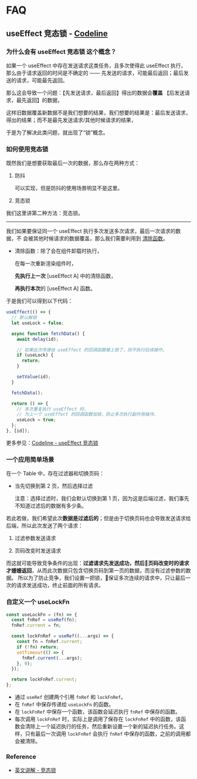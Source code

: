# FAQ

## useEffect 竞态锁 - [Codeline](https://codesandbox.io/s/useeffectjing-tai-suo-oe4936?file=/src/App.js)

### 为什么会有 useEffect 竞态锁 这个概念？

如果一个 useEffect 中存在发送请求这类任务，且多次使得此 useEffect 执行，那么由于请求返回的时间是不确定的 —— 先发送的请求，可能最后返回；最后发送的请求，可能最先返回。

那么这会导致一个问题：【先发送请求，最后返回】得出的数据会**覆盖** 【后发送请求，最先返回】的数据，

这样旧数据覆盖新数据不是我们想要的结果，我们想要的结果是：最后发送请求，得出的结果；而不是最先发送请求/其他时候请求的结果，

于是为了解决此类问题，就出现了“锁”概念。

### 如何使用竞态锁

既然我们是想要获取最后一次的数据，那么存在两种方式：

1. 防抖
   
   可以实现，但是防抖的使用场景明显不是这里。

2. 竞态锁

我们这里讲第二种方法：竞态锁。

------

我们如果要保证同一个 useEffect 执行多次发送多次请求，最后一次请求的数据，不 会被其他时候请求的数据覆盖，那么我们需要利用到 [清除函数](https://zh-hans.reactjs.org/docs/hooks-effect.html#%E4%BD%BF%E7%94%A8-hook-%E7%9A%84%E7%A4%BA%E4%BE%8B)。

- 清除函数：除了会在组件卸载时执行，
  
  在每一次重新渲染组件时，
  
  **先执行上一次** [useEffect A] 中的清除函数，
  
  **再执行本次**的 [useEffect A] 函数。

于是我们可以得到以下代码：

```jsx
useEffect(() => {
  // 默认解锁
  let useLock = false;

  async function fetchData() {
    await delay(id);

    // 如果此次传递给 useEffect 的回调函数被上锁了，则不执行后续操作。
    if (useLock) {
      return;
    }

    setValue(id);
  }

  fetchData(); 

  return () => {
    // 多次重复执行 useEffect 时，
    // 为上一个 useEffect 的回调函数加锁，防止多次执行副作用操作。
    useLock = true;
  };
}, [id]);
```

更多参见：[Codeline - useEffect 竞态锁](https://codesandbox.io/s/useeffectjing-tai-suo-oe4936?file=/src/App.js) 

### 一个应用简单场景

在一个 Table 中，存在过滤器和切换页码：

- 当先切换到第 2 页，然后选择过滤
  
  注意：选择过滤时，我们会默认切换到第 1 页，因为这是后端过滤，我们事先不知道过滤后的数据有多少条。

若此若做，我们希望此次**数据是过滤后的**；但是由于切换页码也会导致发送请求给后端，所以此次发送了两个请求：

1. 过滤参数发送请求

2. 页码改变时发送请求

而这就可能导致竞争条件的出现：**过滤请求先发送成功，然后页码改变时的请求才姗姗返回**，从而此次数据只包含切换页码到第一页的数据，而没有过滤参数的数据。
所以为了防止竞争，我们设置一把锁，保证多次连续的请求中，只让最后一次的请求发送成功，终止前面的所有请求。

### 自定义一个 useLockFn

```ts
const useLockFn = (fn) => {
  const fnRef = useRef(fn);
  fnRef.current = fn;

  const lockFnRef = useRef((...args) => {
    const fn = fnRef.current;
    if (!fn) return;
    setTimeout(() => {
      fnRef.current(...args);
    }, 0);
  });

  return lockFnRef.current;
};

```

- 通过 `useRef` 创建两个引用 `fnRef` 和 `lockFnRef`。
- 在 `fnRef` 中保存传递给 `useLockFn` 的函数。
- 在 `lockFnRef` 中保存一个函数，该函数会延迟执行 `fnRef` 中保存的函数。
- 每次调用 `lockFnRef` 时，实际上是调用了保存在 `lockFnRef` 中的函数，该函数会清除上一个延迟执行的任务，然后重新设置一个新的延迟执行任务。这样，只有最后一次调用 `lockFnRef` 会执行 `fnRef` 中保存的函数，之前的调用都会被清除。

### Reference

- [英文讲解 - 竞态锁](https://maxrozen.com/race-conditions-fetching-data-react-with-useeffect)

